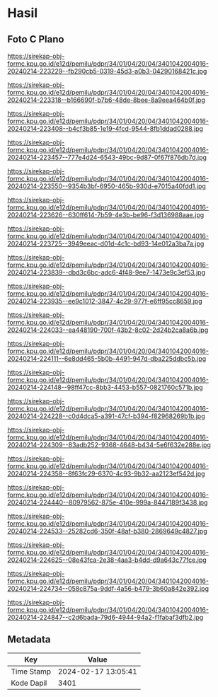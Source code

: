 # Hasil

## Foto C Plano

https://sirekap-obj-formc.kpu.go.id/e12d/pemilu/pdpr/34/01/04/20/04/3401042004016-20240214-223229--fb290cb5-0319-45d3-a0b3-04290168421c.jpg

https://sirekap-obj-formc.kpu.go.id/e12d/pemilu/pdpr/34/01/04/20/04/3401042004016-20240214-223318--b166690f-b7b6-48de-8bee-8a9eea464b0f.jpg

https://sirekap-obj-formc.kpu.go.id/e12d/pemilu/pdpr/34/01/04/20/04/3401042004016-20240214-223408--b4cf3b85-1e19-4fcd-9544-8fb1ddad0288.jpg

https://sirekap-obj-formc.kpu.go.id/e12d/pemilu/pdpr/34/01/04/20/04/3401042004016-20240214-223457--777e4d24-6543-49bc-9d87-0f67f876db7d.jpg

https://sirekap-obj-formc.kpu.go.id/e12d/pemilu/pdpr/34/01/04/20/04/3401042004016-20240214-223550--9354b3bf-6950-465b-930d-e7015a40fdd1.jpg

https://sirekap-obj-formc.kpu.go.id/e12d/pemilu/pdpr/34/01/04/20/04/3401042004016-20240214-223626--630ff614-7b59-4e3b-be96-f3d136988aae.jpg

https://sirekap-obj-formc.kpu.go.id/e12d/pemilu/pdpr/34/01/04/20/04/3401042004016-20240214-223725--3949eeac-d01d-4c1c-bd93-14e012a3ba7a.jpg

https://sirekap-obj-formc.kpu.go.id/e12d/pemilu/pdpr/34/01/04/20/04/3401042004016-20240214-223839--dbd3c6bc-adc6-4f48-9ee7-1473e9c3ef53.jpg

https://sirekap-obj-formc.kpu.go.id/e12d/pemilu/pdpr/34/01/04/20/04/3401042004016-20240214-223935--ee9c1012-3847-4c29-977f-e6ff95cc8659.jpg

https://sirekap-obj-formc.kpu.go.id/e12d/pemilu/pdpr/34/01/04/20/04/3401042004016-20240214-224033--ea448190-700f-43b2-8c02-2d24b2ca8a6b.jpg

https://sirekap-obj-formc.kpu.go.id/e12d/pemilu/pdpr/34/01/04/20/04/3401042004016-20240214-224111--6e8dd465-5b0b-4491-947d-dba225ddbc5b.jpg

https://sirekap-obj-formc.kpu.go.id/e12d/pemilu/pdpr/34/01/04/20/04/3401042004016-20240214-224148--98ff47cc-8bb3-4453-b557-0821760c571b.jpg

https://sirekap-obj-formc.kpu.go.id/e12d/pemilu/pdpr/34/01/04/20/04/3401042004016-20240214-224228--c0d4dca5-a391-47cf-b394-f82968269b1b.jpg

https://sirekap-obj-formc.kpu.go.id/e12d/pemilu/pdpr/34/01/04/20/04/3401042004016-20240214-224309--83adb252-9368-4648-b434-5e6f632e288e.jpg

https://sirekap-obj-formc.kpu.go.id/e12d/pemilu/pdpr/34/01/04/20/04/3401042004016-20240214-224358--8f63fc29-6370-4c93-9b32-aa2123ef542d.jpg

https://sirekap-obj-formc.kpu.go.id/e12d/pemilu/pdpr/34/01/04/20/04/3401042004016-20240214-224440--80979562-875e-410e-999a-8447189f3438.jpg

https://sirekap-obj-formc.kpu.go.id/e12d/pemilu/pdpr/34/01/04/20/04/3401042004016-20240214-224533--25282cd6-350f-48af-b380-2869649c4827.jpg

https://sirekap-obj-formc.kpu.go.id/e12d/pemilu/pdpr/34/01/04/20/04/3401042004016-20240214-224625--08e43fca-2e38-4aa3-b4dd-d9a643c77fce.jpg

https://sirekap-obj-formc.kpu.go.id/e12d/pemilu/pdpr/34/01/04/20/04/3401042004016-20240214-224734--058c875a-9ddf-4a56-b479-3b60a842e392.jpg

https://sirekap-obj-formc.kpu.go.id/e12d/pemilu/pdpr/34/01/04/20/04/3401042004016-20240214-224847--c2d6bada-79d6-4944-94a2-f1fabaf3dfb2.jpg


## Metadata

| Key        | Value               |
| ---------- | ------------------- |
| Time Stamp | 2024-02-17 13:05:41 |
| Kode Dapil | 3401                |



